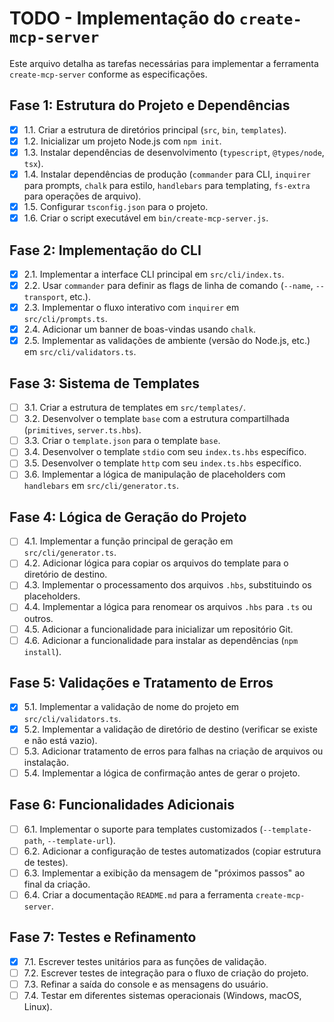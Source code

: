 # TODO - Implementação do `create-mcp-server`

Este arquivo detalha as tarefas necessárias para implementar a ferramenta `create-mcp-server` conforme as especificações.

## Fase 1: Estrutura do Projeto e Dependências

- [x] 1.1. Criar a estrutura de diretórios principal (`src`, `bin`, `templates`).
- [x] 1.2. Inicializar um projeto Node.js com `npm init`.
- [x] 1.3. Instalar dependências de desenvolvimento (`typescript`, `@types/node`, `tsx`).
- [x] 1.4. Instalar dependências de produção (`commander` para CLI, `inquirer` para prompts, `chalk` para estilo, `handlebars` para templating, `fs-extra` para operações de arquivo).
- [x] 1.5. Configurar `tsconfig.json` para o projeto.
- [x] 1.6. Criar o script executável em `bin/create-mcp-server.js`.

## Fase 2: Implementação do CLI

- [x] 2.1. Implementar a interface CLI principal em `src/cli/index.ts`.
- [x] 2.2. Usar `commander` para definir as flags de linha de comando (`--name`, `--transport`, etc.).
- [x] 2.3. Implementar o fluxo interativo com `inquirer` em `src/cli/prompts.ts`.
- [x] 2.4. Adicionar um banner de boas-vindas usando `chalk`.
- [x] 2.5. Implementar as validações de ambiente (versão do Node.js, etc.) em `src/cli/validators.ts`.

## Fase 3: Sistema de Templates

- [ ] 3.1. Criar a estrutura de templates em `src/templates/`.
- [ ] 3.2. Desenvolver o template `base` com a estrutura compartilhada (`primitives`, `server.ts.hbs`).
- [ ] 3.3. Criar o `template.json` para o template `base`.
- [ ] 3.4. Desenvolver o template `stdio` com seu `index.ts.hbs` específico.
- [ ] 3.5. Desenvolver o template `http` com seu `index.ts.hbs` específico.
- [ ] 3.6. Implementar a lógica de manipulação de placeholders com `handlebars` em `src/cli/generator.ts`.

## Fase 4: Lógica de Geração do Projeto

- [ ] 4.1. Implementar a função principal de geração em `src/cli/generator.ts`.
- [ ] 4.2. Adicionar lógica para copiar os arquivos do template para o diretório de destino.
- [ ] 4.3. Implementar o processamento dos arquivos `.hbs`, substituindo os placeholders.
- [ ] 4.4. Implementar a lógica para renomear os arquivos `.hbs` para `.ts` ou outros.
- [ ] 4.5. Adicionar a funcionalidade para inicializar um repositório Git.
- [ ] 4.6. Adicionar a funcionalidade para instalar as dependências (`npm install`).

## Fase 5: Validações e Tratamento de Erros

- [x] 5.1. Implementar a validação de nome do projeto em `src/cli/validators.ts`.
- [x] 5.2. Implementar a validação de diretório de destino (verificar se existe e não está vazio).
- [ ] 5.3. Adicionar tratamento de erros para falhas na criação de arquivos ou instalação.
- [ ] 5.4. Implementar a lógica de confirmação antes de gerar o projeto.

## Fase 6: Funcionalidades Adicionais

- [ ] 6.1. Implementar o suporte para templates customizados (`--template-path`, `--template-url`).
- [ ] 6.2. Adicionar a configuração de testes automatizados (copiar estrutura de testes).
- [ ] 6.3. Implementar a exibição da mensagem de "próximos passos" ao final da criação.
- [ ] 6.4. Criar a documentação `README.md` para a ferramenta `create-mcp-server`.

## Fase 7: Testes e Refinamento

- [x] 7.1. Escrever testes unitários para as funções de validação.
- [ ] 7.2. Escrever testes de integração para o fluxo de criação do projeto.
- [ ] 7.3. Refinar a saída do console e as mensagens do usuário.
- [ ] 7.4. Testar em diferentes sistemas operacionais (Windows, macOS, Linux).
